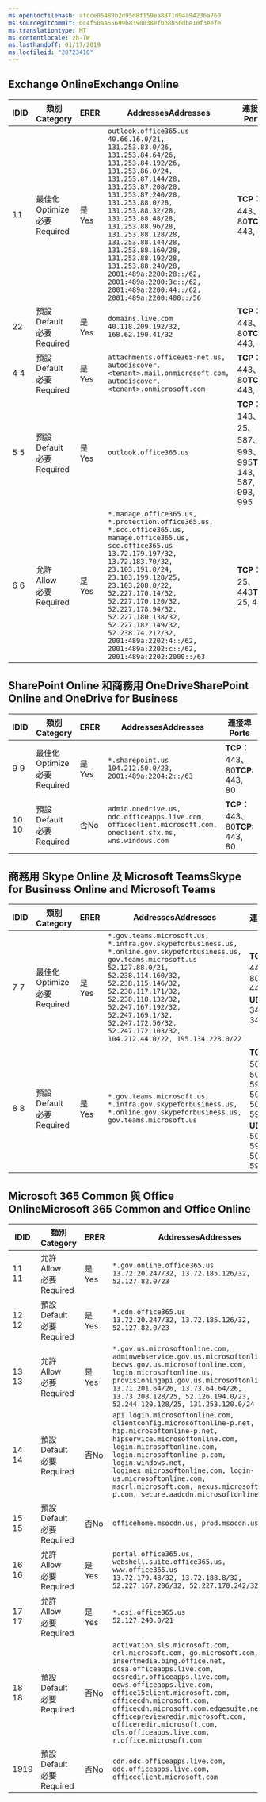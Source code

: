 ```yaml
---
ms.openlocfilehash: afcce05489b2d95d8f159ea8871d94a94236a760
ms.sourcegitcommit: 0c4f50aa55699b8390038efbb8b50dbe10f3eefe
ms.translationtype: MT
ms.contentlocale: zh-TW
ms.lasthandoff: 01/17/2019
ms.locfileid: "28723410"
---
```

<!--THIS FILE IS AUTOMATICALLY GENERATED. MANUAL CHANGES WILL BE OVERWRITTEN.-->
<!--Please contact the Office 365 Endpoints team with any questions.-->
<!--USGovGCCHigh endpoints version 2019011701-->
<!--File generated 2019-01-17 11:00:17.2215-->

## <a name="exchange-online"></a><span data-ttu-id="68170-101">Exchange Online</span><span class="sxs-lookup"><span data-stu-id="68170-101">Exchange Online</span></span>

<span data-ttu-id="68170-102">ID</span><span class="sxs-lookup"><span data-stu-id="68170-102">ID</span></span> | <span data-ttu-id="68170-103">類別</span><span class="sxs-lookup"><span data-stu-id="68170-103">Category</span></span> | <span data-ttu-id="68170-104">ER</span><span class="sxs-lookup"><span data-stu-id="68170-104">ER</span></span> | <span data-ttu-id="68170-105">Addresses</span><span class="sxs-lookup"><span data-stu-id="68170-105">Addresses</span></span> | <span data-ttu-id="68170-106">連接埠</span><span class="sxs-lookup"><span data-stu-id="68170-106">Ports</span></span>
-- | -------------------- | --- | ------------------------------------------------------------------------------------------------------------------------------------------------------------------------------------------------------------------------------------------------------------------------------------------------------------------------------------------------------------------------------------------------------------------------------------------------ | -------------------------------
<span data-ttu-id="68170-107">1</span><span class="sxs-lookup"><span data-stu-id="68170-107">1</span></span> | <span data-ttu-id="68170-108">最佳化</span><span class="sxs-lookup"><span data-stu-id="68170-108">Optimize</span></span><BR><span data-ttu-id="68170-109">必要</span><span class="sxs-lookup"><span data-stu-id="68170-109">Required</span></span> | <span data-ttu-id="68170-110">是</span><span class="sxs-lookup"><span data-stu-id="68170-110">Yes</span></span> | `outlook.office365.us`<BR>`40.66.16.0/21, 131.253.83.0/26, 131.253.84.64/26, 131.253.84.192/26, 131.253.86.0/24, 131.253.87.144/28, 131.253.87.208/28, 131.253.87.240/28, 131.253.88.0/28, 131.253.88.32/28, 131.253.88.48/28, 131.253.88.96/28, 131.253.88.128/28, 131.253.88.144/28, 131.253.88.160/28, 131.253.88.192/28, 131.253.88.240/28, 2001:489a:2200:28::/62, 2001:489a:2200:3c::/62, 2001:489a:2200:44::/62, 2001:489a:2200:400::/56` | <span data-ttu-id="68170-111">**TCP：** 443、80</span><span class="sxs-lookup"><span data-stu-id="68170-111">**TCP:** 443, 80</span></span>
<span data-ttu-id="68170-112">2</span><span class="sxs-lookup"><span data-stu-id="68170-112">2</span></span> | <span data-ttu-id="68170-113">預設</span><span class="sxs-lookup"><span data-stu-id="68170-113">Default</span></span><BR><span data-ttu-id="68170-114">必要</span><span class="sxs-lookup"><span data-stu-id="68170-114">Required</span></span> | <span data-ttu-id="68170-115">是</span><span class="sxs-lookup"><span data-stu-id="68170-115">Yes</span></span> | `domains.live.com`<BR>`40.118.209.192/32, 168.62.190.41/32` | <span data-ttu-id="68170-116">**TCP：** 443、80</span><span class="sxs-lookup"><span data-stu-id="68170-116">**TCP:** 443, 80</span></span>
<span data-ttu-id="68170-117">4 </span><span class="sxs-lookup"><span data-stu-id="68170-117">4</span></span> | <span data-ttu-id="68170-118">預設</span><span class="sxs-lookup"><span data-stu-id="68170-118">Default</span></span><BR><span data-ttu-id="68170-119">必要</span><span class="sxs-lookup"><span data-stu-id="68170-119">Required</span></span> | <span data-ttu-id="68170-120">是</span><span class="sxs-lookup"><span data-stu-id="68170-120">Yes</span></span> | `attachments.office365-net.us, autodiscover.<tenant>.mail.onmicrosoft.com, autodiscover.<tenant>.onmicrosoft.com` | <span data-ttu-id="68170-121">**TCP：** 443、80</span><span class="sxs-lookup"><span data-stu-id="68170-121">**TCP:** 443, 80</span></span>
<span data-ttu-id="68170-122">5 </span><span class="sxs-lookup"><span data-stu-id="68170-122">5</span></span> | <span data-ttu-id="68170-123">預設</span><span class="sxs-lookup"><span data-stu-id="68170-123">Default</span></span><BR><span data-ttu-id="68170-124">必要</span><span class="sxs-lookup"><span data-stu-id="68170-124">Required</span></span> | <span data-ttu-id="68170-125">是</span><span class="sxs-lookup"><span data-stu-id="68170-125">Yes</span></span> | `outlook.office365.us` | <span data-ttu-id="68170-126">**TCP：** 143、25、587、993、995</span><span class="sxs-lookup"><span data-stu-id="68170-126">**TCP:** 143, 25, 587, 993, 995</span></span>
<span data-ttu-id="68170-127">6 </span><span class="sxs-lookup"><span data-stu-id="68170-127">6</span></span> | <span data-ttu-id="68170-128">允許</span><span class="sxs-lookup"><span data-stu-id="68170-128">Allow</span></span><BR><span data-ttu-id="68170-129">必要</span><span class="sxs-lookup"><span data-stu-id="68170-129">Required</span></span> | <span data-ttu-id="68170-130">是</span><span class="sxs-lookup"><span data-stu-id="68170-130">Yes</span></span> | `*.manage.office365.us, *.protection.office365.us, *.scc.office365.us, manage.office365.us, scc.office365.us`<BR>`13.72.179.197/32, 13.72.183.70/32, 23.103.191.0/24, 23.103.199.128/25, 23.103.208.0/22, 52.227.170.14/32, 52.227.170.120/32, 52.227.178.94/32, 52.227.180.138/32, 52.227.182.149/32, 52.238.74.212/32, 2001:489a:2202:4::/62, 2001:489a:2202:c::/62, 2001:489a:2202:2000::/63` | <span data-ttu-id="68170-131">**TCP：** 25、443</span><span class="sxs-lookup"><span data-stu-id="68170-131">**TCP:** 25, 443</span></span>

## <a name="sharepoint-online-and-onedrive-for-business"></a><span data-ttu-id="68170-132">SharePoint Online 和商務用 OneDrive</span><span class="sxs-lookup"><span data-stu-id="68170-132">SharePoint Online and OneDrive for Business</span></span>

<span data-ttu-id="68170-133">ID</span><span class="sxs-lookup"><span data-stu-id="68170-133">ID</span></span> | <span data-ttu-id="68170-134">類別</span><span class="sxs-lookup"><span data-stu-id="68170-134">Category</span></span> | <span data-ttu-id="68170-135">ER</span><span class="sxs-lookup"><span data-stu-id="68170-135">ER</span></span> | <span data-ttu-id="68170-136">Addresses</span><span class="sxs-lookup"><span data-stu-id="68170-136">Addresses</span></span> | <span data-ttu-id="68170-137">連接埠</span><span class="sxs-lookup"><span data-stu-id="68170-137">Ports</span></span>
-- | -------------------- | --- | ----------------------------------------------------------------------------------------------------------- | ----------------
<span data-ttu-id="68170-138">9 </span><span class="sxs-lookup"><span data-stu-id="68170-138">9</span></span> | <span data-ttu-id="68170-139">最佳化</span><span class="sxs-lookup"><span data-stu-id="68170-139">Optimize</span></span><BR><span data-ttu-id="68170-140">必要</span><span class="sxs-lookup"><span data-stu-id="68170-140">Required</span></span> | <span data-ttu-id="68170-141">是</span><span class="sxs-lookup"><span data-stu-id="68170-141">Yes</span></span> | `*.sharepoint.us`<BR>`104.212.50.0/23, 2001:489a:2204:2::/63` | <span data-ttu-id="68170-142">**TCP：** 443、80</span><span class="sxs-lookup"><span data-stu-id="68170-142">**TCP:** 443, 80</span></span>
<span data-ttu-id="68170-143">10 </span><span class="sxs-lookup"><span data-stu-id="68170-143">10</span></span> | <span data-ttu-id="68170-144">預設</span><span class="sxs-lookup"><span data-stu-id="68170-144">Default</span></span><BR><span data-ttu-id="68170-145">必要</span><span class="sxs-lookup"><span data-stu-id="68170-145">Required</span></span> | <span data-ttu-id="68170-146">否</span><span class="sxs-lookup"><span data-stu-id="68170-146">No</span></span> | `admin.onedrive.us, odc.officeapps.live.com, officeclient.microsoft.com, oneclient.sfx.ms, wns.windows.com` | <span data-ttu-id="68170-147">**TCP：** 443、80</span><span class="sxs-lookup"><span data-stu-id="68170-147">**TCP:** 443, 80</span></span>

## <a name="skype-for-business-online-and-microsoft-teams"></a><span data-ttu-id="68170-148">商務用 Skype Online 及 Microsoft Teams</span><span class="sxs-lookup"><span data-stu-id="68170-148">Skype for Business Online and Microsoft Teams</span></span>

<span data-ttu-id="68170-149">ID</span><span class="sxs-lookup"><span data-stu-id="68170-149">ID</span></span> | <span data-ttu-id="68170-150">類別</span><span class="sxs-lookup"><span data-stu-id="68170-150">Category</span></span> | <span data-ttu-id="68170-151">ER</span><span class="sxs-lookup"><span data-stu-id="68170-151">ER</span></span> | <span data-ttu-id="68170-152">Addresses</span><span class="sxs-lookup"><span data-stu-id="68170-152">Addresses</span></span> | <span data-ttu-id="68170-153">連接埠</span><span class="sxs-lookup"><span data-stu-id="68170-153">Ports</span></span>
-- | -------------------- | --- | --------------------------------------------------------------------------------------------------------------------------------------------------------------------------------------------------------------------------------------------------------------------------------------------------------------------------------- | --------------------------------------------------
<span data-ttu-id="68170-154">7 </span><span class="sxs-lookup"><span data-stu-id="68170-154">7</span></span> | <span data-ttu-id="68170-155">最佳化</span><span class="sxs-lookup"><span data-stu-id="68170-155">Optimize</span></span><BR><span data-ttu-id="68170-156">必要</span><span class="sxs-lookup"><span data-stu-id="68170-156">Required</span></span> | <span data-ttu-id="68170-157">是</span><span class="sxs-lookup"><span data-stu-id="68170-157">Yes</span></span> | `*.gov.teams.microsoft.us, *.infra.gov.skypeforbusiness.us, *.online.gov.skypeforbusiness.us, gov.teams.microsoft.us`<BR>`52.127.88.0/21, 52.238.114.160/32, 52.238.115.146/32, 52.238.117.171/32, 52.238.118.132/32, 52.247.167.192/32, 52.247.169.1/32, 52.247.172.50/32, 52.247.172.103/32, 104.212.44.0/22, 195.134.228.0/22` | <span data-ttu-id="68170-158">**TCP：** 443、80</span><span class="sxs-lookup"><span data-stu-id="68170-158">**TCP:** 443, 80</span></span><BR><span data-ttu-id="68170-159">**UDP：** 3478</span><span class="sxs-lookup"><span data-stu-id="68170-159">**UDP:** 3478</span></span>
<span data-ttu-id="68170-160">8 </span><span class="sxs-lookup"><span data-stu-id="68170-160">8</span></span> | <span data-ttu-id="68170-161">預設</span><span class="sxs-lookup"><span data-stu-id="68170-161">Default</span></span><BR><span data-ttu-id="68170-162">必要</span><span class="sxs-lookup"><span data-stu-id="68170-162">Required</span></span> | <span data-ttu-id="68170-163">是</span><span class="sxs-lookup"><span data-stu-id="68170-163">Yes</span></span> | `*.gov.teams.microsoft.us, *.infra.gov.skypeforbusiness.us, *.online.gov.skypeforbusiness.us, gov.teams.microsoft.us` | <span data-ttu-id="68170-164">**TCP：** 5061、50000-59999</span><span class="sxs-lookup"><span data-stu-id="68170-164">**TCP:** 5061, 50000-59999</span></span><BR><span data-ttu-id="68170-165">**UDP：** 50000-59999</span><span class="sxs-lookup"><span data-stu-id="68170-165">**UDP:** 50000-59999</span></span>

## <a name="microsoft-365-common-and-office-online"></a><span data-ttu-id="68170-166">Microsoft 365 Common 與 Office Online</span><span class="sxs-lookup"><span data-stu-id="68170-166">Microsoft 365 Common and Office Online</span></span>

<span data-ttu-id="68170-167">ID</span><span class="sxs-lookup"><span data-stu-id="68170-167">ID</span></span> | <span data-ttu-id="68170-168">類別</span><span class="sxs-lookup"><span data-stu-id="68170-168">Category</span></span> | <span data-ttu-id="68170-169">ER</span><span class="sxs-lookup"><span data-stu-id="68170-169">ER</span></span> | <span data-ttu-id="68170-170">Addresses</span><span class="sxs-lookup"><span data-stu-id="68170-170">Addresses</span></span> | <span data-ttu-id="68170-171">連接埠</span><span class="sxs-lookup"><span data-stu-id="68170-171">Ports</span></span>
-- | ------------------- | --- | ---------------------------------------------------------------------------------------------------------------------------------------------------------------------------------------------------------------------------------------------------------------------------------------------------------------------------------------------------------------------------------------------- | ----------------
<span data-ttu-id="68170-172">11 </span><span class="sxs-lookup"><span data-stu-id="68170-172">11</span></span> | <span data-ttu-id="68170-173">允許</span><span class="sxs-lookup"><span data-stu-id="68170-173">Allow</span></span><BR><span data-ttu-id="68170-174">必要</span><span class="sxs-lookup"><span data-stu-id="68170-174">Required</span></span> | <span data-ttu-id="68170-175">是</span><span class="sxs-lookup"><span data-stu-id="68170-175">Yes</span></span> | `*.gov.online.office365.us`<BR>`13.72.20.247/32, 13.72.185.126/32, 52.127.82.0/23` | <span data-ttu-id="68170-176">**TCP：** 443</span><span class="sxs-lookup"><span data-stu-id="68170-176">**TCP:** 443</span></span>
<span data-ttu-id="68170-177">12 </span><span class="sxs-lookup"><span data-stu-id="68170-177">12</span></span> | <span data-ttu-id="68170-178">預設</span><span class="sxs-lookup"><span data-stu-id="68170-178">Default</span></span><BR><span data-ttu-id="68170-179">必要</span><span class="sxs-lookup"><span data-stu-id="68170-179">Required</span></span> | <span data-ttu-id="68170-180">是</span><span class="sxs-lookup"><span data-stu-id="68170-180">Yes</span></span> | `*.cdn.office365.us`<BR>`13.72.20.247/32, 13.72.185.126/32, 52.127.82.0/23` | <span data-ttu-id="68170-181">**TCP：** 443</span><span class="sxs-lookup"><span data-stu-id="68170-181">**TCP:** 443</span></span>
<span data-ttu-id="68170-182">13 </span><span class="sxs-lookup"><span data-stu-id="68170-182">13</span></span> | <span data-ttu-id="68170-183">允許</span><span class="sxs-lookup"><span data-stu-id="68170-183">Allow</span></span><BR><span data-ttu-id="68170-184">必要</span><span class="sxs-lookup"><span data-stu-id="68170-184">Required</span></span> | <span data-ttu-id="68170-185">是</span><span class="sxs-lookup"><span data-stu-id="68170-185">Yes</span></span> | `*.gov.us.microsoftonline.com, adminwebservice.gov.us.microsoftonline.com, becws.gov.us.microsoftonline.com, login.microsoftonline.us, provisioningapi.gov.us.microsoftonline.com`<BR>`13.71.201.64/26, 13.73.64.64/26, 13.73.208.128/25, 52.126.194.0/23, 52.244.120.128/25, 131.253.120.0/24` | <span data-ttu-id="68170-186">**TCP：** 443</span><span class="sxs-lookup"><span data-stu-id="68170-186">**TCP:** 443</span></span>
<span data-ttu-id="68170-187">14 </span><span class="sxs-lookup"><span data-stu-id="68170-187">14</span></span> | <span data-ttu-id="68170-188">預設</span><span class="sxs-lookup"><span data-stu-id="68170-188">Default</span></span><BR><span data-ttu-id="68170-189">必要</span><span class="sxs-lookup"><span data-stu-id="68170-189">Required</span></span> | <span data-ttu-id="68170-190">否</span><span class="sxs-lookup"><span data-stu-id="68170-190">No</span></span> | `api.login.microsoftonline.com, clientconfig.microsoftonline-p.net, hip.microsoftonline-p.net, hipservice.microsoftonline.com, login.microsoftonline.com, login.microsoftonline-p.com, login.windows.net, loginex.microsoftonline.com, login-us.microsoftonline.com, mscrl.microsoft.com, nexus.microsoftonline-p.com, secure.aadcdn.microsoftonline-p.com` | <span data-ttu-id="68170-191">**TCP：** 443</span><span class="sxs-lookup"><span data-stu-id="68170-191">**TCP:** 443</span></span>
<span data-ttu-id="68170-192">15 </span><span class="sxs-lookup"><span data-stu-id="68170-192">15</span></span> | <span data-ttu-id="68170-193">預設</span><span class="sxs-lookup"><span data-stu-id="68170-193">Default</span></span><BR><span data-ttu-id="68170-194">必要</span><span class="sxs-lookup"><span data-stu-id="68170-194">Required</span></span> | <span data-ttu-id="68170-195">否</span><span class="sxs-lookup"><span data-stu-id="68170-195">No</span></span> | `officehome.msocdn.us, prod.msocdn.us` | <span data-ttu-id="68170-196">**TCP：** 443、80</span><span class="sxs-lookup"><span data-stu-id="68170-196">**TCP:** 443, 80</span></span>
<span data-ttu-id="68170-197">16 </span><span class="sxs-lookup"><span data-stu-id="68170-197">16</span></span> | <span data-ttu-id="68170-198">允許</span><span class="sxs-lookup"><span data-stu-id="68170-198">Allow</span></span><BR><span data-ttu-id="68170-199">必要</span><span class="sxs-lookup"><span data-stu-id="68170-199">Required</span></span> | <span data-ttu-id="68170-200">是</span><span class="sxs-lookup"><span data-stu-id="68170-200">Yes</span></span> | `portal.office365.us, webshell.suite.office365.us, www.office365.us`<BR>`13.72.179.48/32, 13.72.188.8/32, 52.227.167.206/32, 52.227.170.242/32` | <span data-ttu-id="68170-201">**TCP：** 443、80</span><span class="sxs-lookup"><span data-stu-id="68170-201">**TCP:** 443, 80</span></span>
<span data-ttu-id="68170-202">17 </span><span class="sxs-lookup"><span data-stu-id="68170-202">17</span></span> | <span data-ttu-id="68170-203">允許</span><span class="sxs-lookup"><span data-stu-id="68170-203">Allow</span></span><BR><span data-ttu-id="68170-204">必要</span><span class="sxs-lookup"><span data-stu-id="68170-204">Required</span></span> | <span data-ttu-id="68170-205">是</span><span class="sxs-lookup"><span data-stu-id="68170-205">Yes</span></span> | `*.osi.office365.us`<BR>`52.127.240.0/21` | <span data-ttu-id="68170-206">**TCP：** 443</span><span class="sxs-lookup"><span data-stu-id="68170-206">**TCP:** 443</span></span>
<span data-ttu-id="68170-207">18 </span><span class="sxs-lookup"><span data-stu-id="68170-207">18</span></span> | <span data-ttu-id="68170-208">預設</span><span class="sxs-lookup"><span data-stu-id="68170-208">Default</span></span><BR><span data-ttu-id="68170-209">必要</span><span class="sxs-lookup"><span data-stu-id="68170-209">Required</span></span> | <span data-ttu-id="68170-210">否</span><span class="sxs-lookup"><span data-stu-id="68170-210">No</span></span> | `activation.sls.microsoft.com, crl.microsoft.com, go.microsoft.com, insertmedia.bing.office.net, ocsa.officeapps.live.com, ocsredir.officeapps.live.com, ocws.officeapps.live.com, office15client.microsoft.com, officecdn.microsoft.com, officecdn.microsoft.com.edgesuite.net, officepreviewredir.microsoft.com, officeredir.microsoft.com, ols.officeapps.live.com, r.office.microsoft.com` | <span data-ttu-id="68170-211">**TCP：** 443、80</span><span class="sxs-lookup"><span data-stu-id="68170-211">**TCP:** 443, 80</span></span>
<span data-ttu-id="68170-212">19</span><span class="sxs-lookup"><span data-stu-id="68170-212">19</span></span> | <span data-ttu-id="68170-213">預設</span><span class="sxs-lookup"><span data-stu-id="68170-213">Default</span></span><BR><span data-ttu-id="68170-214">必要</span><span class="sxs-lookup"><span data-stu-id="68170-214">Required</span></span> | <span data-ttu-id="68170-215">否</span><span class="sxs-lookup"><span data-stu-id="68170-215">No</span></span> | `cdn.odc.officeapps.live.com, odc.officeapps.live.com, officeclient.microsoft.com` | <span data-ttu-id="68170-216">**TCP：** 443、80</span><span class="sxs-lookup"><span data-stu-id="68170-216">**TCP:** 443, 80</span></span>
